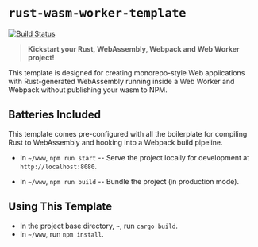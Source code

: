 # `rust-wasm-worker-template`

[![Build Status](https://travis-ci.org/VictorGavrish/rust-wasm-worker-template.svg?branch=master)](https://travis-ci.org/VictorGavrish/rust-wasm-worker-template)

> **Kickstart your Rust, WebAssembly, Webpack and Web Worker project!**

This template is designed for creating monorepo-style Web applications with
Rust-generated WebAssembly running inside a Web Worker and Webpack without
publishing your wasm to NPM.

## Batteries Included

This template comes pre-configured with all the boilerplate for compiling Rust
to WebAssembly and hooking into a Webpack build pipeline.

- In `~/www`, `npm run start` -- Serve the project locally for development at
  `http://localhost:8080`.

- In `~/www`, `npm run build` -- Bundle the project (in production mode).

## Using This Template

- In the project base directory, `~`, run `cargo build`.
- In `~/www`, run `npm install`.